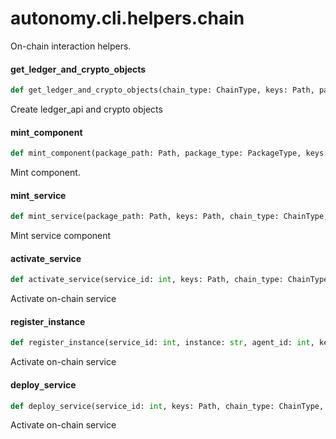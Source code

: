 <a id="autonomy.cli.helpers.chain"></a>

# autonomy.cli.helpers.chain

On-chain interaction helpers.

<a id="autonomy.cli.helpers.chain.get_ledger_and_crypto_objects"></a>

#### get`_`ledger`_`and`_`crypto`_`objects

```python
def get_ledger_and_crypto_objects(chain_type: ChainType, keys: Path, password: Optional[str] = None) -> Tuple[LedgerApi, Crypto]
```

Create ledger_api and crypto objects

<a id="autonomy.cli.helpers.chain.mint_component"></a>

#### mint`_`component

```python
def mint_component(package_path: Path, package_type: PackageType, keys: Path, chain_type: ChainType, dependencies: List[int], nft_image_hash: Optional[str] = None, password: Optional[str] = None, skip_hash_check: bool = False) -> None
```

Mint component.

<a id="autonomy.cli.helpers.chain.mint_service"></a>

#### mint`_`service

```python
def mint_service(package_path: Path, keys: Path, chain_type: ChainType, agent_id: int, number_of_slots: int, cost_of_bond: int, threshold: int, nft_image_hash: Optional[str] = None, password: Optional[str] = None, skip_hash_check: bool = False) -> None
```

Mint service component

<a id="autonomy.cli.helpers.chain.activate_service"></a>

#### activate`_`service

```python
def activate_service(service_id: int, keys: Path, chain_type: ChainType, password: Optional[str] = None) -> None
```

Activate on-chain service

<a id="autonomy.cli.helpers.chain.register_instance"></a>

#### register`_`instance

```python
def register_instance(service_id: int, instance: str, agent_id: int, keys: Path, chain_type: ChainType, password: Optional[str] = None) -> None
```

Activate on-chain service

<a id="autonomy.cli.helpers.chain.deploy_service"></a>

#### deploy`_`service

```python
def deploy_service(service_id: int, keys: Path, chain_type: ChainType, deployment_payload: Optional[str] = None, password: Optional[str] = None) -> None
```

Activate on-chain service

